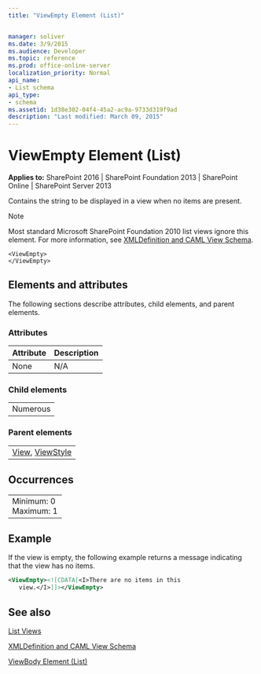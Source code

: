 ```yaml
---
title: "ViewEmpty Element (List)"


manager: soliver
ms.date: 3/9/2015
ms.audience: Developer
ms.topic: reference
ms.prod: office-online-server
localization_priority: Normal
api_name:
- List schema
api_type:
- schema
ms.assetid: 1d38e302-04f4-45a2-ac9a-9733d319f9ad
description: "Last modified: March 09, 2015"
---
```


# ViewEmpty Element (List)

 
  
 **Applies to:** SharePoint 2016 | SharePoint Foundation 2013 | SharePoint Online | SharePoint Server 2013
  
Contains the string to be displayed in a view when no items are present.
  
> [!NOTE]
> Most standard Microsoft SharePoint Foundation 2010 list views ignore this element. For more information, see [XMLDefinition and CAML View Schema](http://msdn.microsoft.com/library/1845d203-4699-4b0e-a182-2d9998439922%28Office.15%29.aspx). 
  
```
<ViewEmpty>
</ViewEmpty>
```

## Elements and attributes

The following sections describe attributes, child elements, and parent elements.

### Attributes

|**Attribute**|**Description**|
|:-----|:-----|
|None  <br/> |N/A  <br/> |
   
### Child elements

||
|:-----|
|Numerous |
   
### Parent elements

||
|:-----|
|[View](view-element-list.md), [ViewStyle](viewstyle-element-list.md)|
   
## Occurrences

||
|:-----|
|Minimum: 0  <br/> Maximum: 1  <br/> |
   
## Example

If the view is empty, the following example returns a message indicating that the view has no items.
  
```XML
<ViewEmpty><![CDATA[<I>There are no items in this 
   view.</I>]]></ViewEmpty>
```

## See also



[List Views](http://msdn.microsoft.com/library/43e6ba7e-eddb-418a-a570-c0815016fc17%28Office.15%29.aspx)
  
[XMLDefinition and CAML View Schema](http://msdn.microsoft.com/library/1845d203-4699-4b0e-a182-2d9998439922%28Office.15%29.aspx)
  
[ViewBody Element (List)](viewbody-element-list.md)

